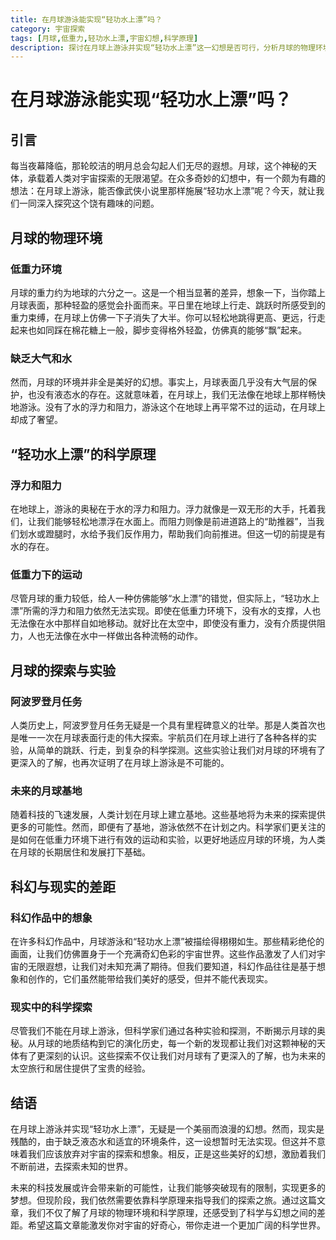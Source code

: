 ```yaml
---
title: 在月球游泳能实现“轻功水上漂”吗？
category: 宇宙探索
tags: [月球,低重力,轻功水上漂,宇宙幻想,科学原理]
description: 探讨在月球上游泳并实现“轻功水上漂”这一幻想是否可行，分析月球的物理环境、相关科学原理，对比科幻与现实差距，揭示这一设想暂时无法实现的原因。
---
```


# 在月球游泳能实现“轻功水上漂”吗？

## 引言

每当夜幕降临，那轮皎洁的明月总会勾起人们无尽的遐想。月球，这个神秘的天体，承载着人类对宇宙探索的无限渴望。在众多奇妙的幻想中，有一个颇为有趣的想法：在月球上游泳，能否像武侠小说里那样施展“轻功水上漂”呢？今天，就让我们一同深入探究这个饶有趣味的问题。

## 月球的物理环境

### 低重力环境

月球的重力约为地球的六分之一。这是一个相当显著的差异，想象一下，当你踏上月球表面，那种轻盈的感觉会扑面而来。平日里在地球上行走、跳跃时所感受到的重力束缚，在月球上仿佛一下子消失了大半。你可以轻松地跳得更高、更远，行走起来也如同踩在棉花糖上一般，脚步变得格外轻盈，仿佛真的能够“飘”起来。

### 缺乏大气和水

然而，月球的环境并非全是美好的幻想。事实上，月球表面几乎没有大气层的保护，也没有液态水的存在。这就意味着，在月球上，我们无法像在地球上那样畅快地游泳。没有了水的浮力和阻力，游泳这个在地球上再平常不过的运动，在月球上却成了奢望。

## “轻功水上漂”的科学原理

### 浮力和阻力

在地球上，游泳的奥秘在于水的浮力和阻力。浮力就像是一双无形的大手，托着我们，让我们能够轻松地漂浮在水面上。而阻力则像是前进道路上的“助推器”，当我们划水或蹬腿时，水给予我们反作用力，帮助我们向前推进。但这一切的前提是有水的存在。

### 低重力下的运动

尽管月球的重力较低，给人一种仿佛能够“水上漂”的错觉，但实际上，“轻功水上漂”所需的浮力和阻力依然无法实现。即使在低重力环境下，没有水的支撑，人也无法像在水中那样自如地移动。就好比在太空中，即使没有重力，没有介质提供阻力，人也无法像在水中一样做出各种流畅的动作。

## 月球的探索与实验

### 阿波罗登月任务

人类历史上，阿波罗登月任务无疑是一个具有里程碑意义的壮举。那是人类首次也是唯一一次在月球表面行走的伟大探索。宇航员们在月球上进行了各种各样的实验，从简单的跳跃、行走，到复杂的科学探测。这些实验让我们对月球的环境有了更深入的了解，也再次证明了在月球上游泳是不可能的。

### 未来的月球基地

随着科技的飞速发展，人类计划在月球上建立基地。这些基地将为未来的探索提供更多的可能性。然而，即便有了基地，游泳依然不在计划之内。科学家们更关注的是如何在低重力环境下进行有效的运动和实验，以更好地适应月球的环境，为人类在月球的长期居住和发展打下基础。

## 科幻与现实的差距

### 科幻作品中的想象

在许多科幻作品中，月球游泳和“轻功水上漂”被描绘得栩栩如生。那些精彩绝伦的画面，让我们仿佛置身于一个充满奇幻色彩的宇宙世界。这些作品激发了人们对宇宙的无限遐想，让我们对未知充满了期待。但我们要知道，科幻作品往往是基于想象和创作的，它们虽然能带给我们美好的感受，但并不能代表现实。

### 现实中的科学探索

尽管我们不能在月球上游泳，但科学家们通过各种实验和探测，不断揭示月球的奥秘。从月球的地质结构到它的演化历史，每一个新的发现都让我们对这颗神秘的天体有了更深刻的认识。这些探索不仅让我们对月球有了更深入的了解，也为未来的太空旅行和居住提供了宝贵的经验。

## 结语

在月球上游泳并实现“轻功水上漂”，无疑是一个美丽而浪漫的幻想。然而，现实是残酷的，由于缺乏液态水和适宜的环境条件，这一设想暂时无法实现。但这并不意味着我们应该放弃对宇宙的探索和想象。相反，正是这些美好的幻想，激励着我们不断前进，去探索未知的世界。

未来的科技发展或许会带来新的可能性，让我们能够突破现有的限制，实现更多的梦想。但现阶段，我们依然需要依靠科学原理来指导我们的探索之旅。通过这篇文章，我们不仅了解了月球的物理环境和科学原理，还感受到了科学与幻想之间的差距。希望这篇文章能激发你对宇宙的好奇心，带你走进一个更加广阔的科学世界。
